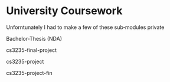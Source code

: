 # University Coursework
Unforntunately I had to make a few of these sub‑modules private

Bachelor-Thesis (NDA)

cs3235-final-project 

cs3235-project

cs3235-project-fin

